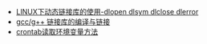 - [LINUX下动态链接库的使用-dlopen dlsym dlclose dlerror](http://blog.csdn.net/jernymy/article/details/6903683)
- [gcc/g++ 链接库的编译与链接](http://blog.csdn.net/surgewong/article/details/39236707)
- [crontab读取环境变量方法](https://www.cnblogs.com/simplelogic/p/3287911.html)
